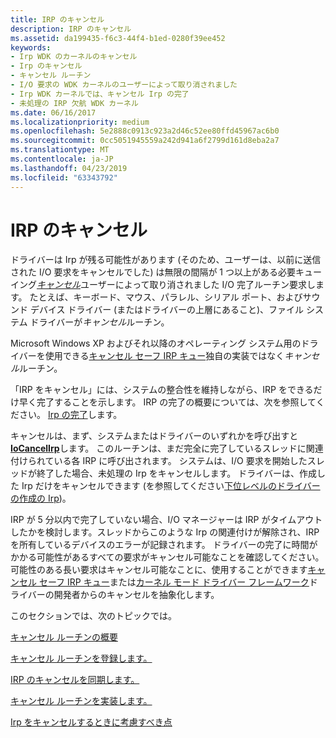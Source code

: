 ```yaml
---
title: IRP のキャンセル
description: IRP のキャンセル
ms.assetid: da199435-f6c3-44f4-b1ed-0280f39ee452
keywords:
- Irp WDK のカーネルのキャンセル
- Irp のキャンセル
- キャンセル ルーチン
- I/O 要求の WDK カーネルのユーザーによって取り消されました
- Irp WDK カーネルでは、キャンセル Irp の完了
- 未処理の IRP 欠航 WDK カーネル
ms.date: 06/16/2017
ms.localizationpriority: medium
ms.openlocfilehash: 5e2888c0913c923a2d46c52ee80ffd45967ac6b0
ms.sourcegitcommit: 0cc5051945559a242d941a6f2799d161d8eba2a7
ms.translationtype: MT
ms.contentlocale: ja-JP
ms.lasthandoff: 04/23/2019
ms.locfileid: "63343792"
---
```

# <a name="canceling-irps"></a>IRP のキャンセル





ドライバーは Irp が残る可能性があります (そのため、ユーザーは、以前に送信された I/O 要求をキャンセルでした) は無限の間隔が 1 つ以上がある必要キューイング[*キャンセル*](https://msdn.microsoft.com/library/windows/hardware/ff540742)ユーザーによって取り消されました I/O 完了ルーチン要求します。 たとえば、キーボード、マウス、パラレル、シリアル ポート、およびサウンド デバイス ドライバー (またはドライバーの上層にあること)、ファイル システム ドライバーが*キャンセル*ルーチン。

Microsoft Windows XP およびそれ以降のオペレーティング システム用のドライバーを使用できる[キャンセル セーフ IRP キュー](cancel-safe-irp-queues.md)独自の実装ではなく*キャンセル*ルーチン。

「IRP をキャンセル」には、システムの整合性を維持しながら、IRP をできるだけ早く完了することを示します。 IRP の完了の概要については、次を参照してください。 [Irp の完了](completing-irps.md)します。

キャンセルは、まず、システムまたはドライバーのいずれかを呼び出すと[ **IoCancelIrp**](https://msdn.microsoft.com/library/windows/hardware/ff548338)します。 このルーチンは、まだ完全に完了しているスレッドに関連付けられている各 IRP に呼び出されます。 システムは、I/O 要求を開始したスレッドが終了した場合、未処理の Irp をキャンセルします。 ドライバーは、作成した Irp だけをキャンセルできます (を参照してください[下位レベルのドライバーの作成の Irp](creating-irps-for-lower-level-drivers.md))。

IRP が 5 分以内で完了していない場合、I/O マネージャーは IRP がタイムアウトしたかを検討します。スレッドからこのような Irp の関連付けが解除され、IRP を所有しているデバイスのエラーが記録されます。 ドライバーの完了に時間がかかる可能性があるすべての要求がキャンセル可能なことを確認してください。 可能性のある長い要求はキャンセル可能なことに、使用することができます[キャンセル セーフ IRP キュー](cancel-safe-irp-queues.md)または[カーネル モード ドライバー フレームワーク](https://msdn.microsoft.com/library/windows/hardware/dn265580)ドライバーの開発者からのキャンセルを抽象化します。

このセクションでは、次のトピックでは。

[キャンセル ルーチンの概要](introduction-to-cancel-routines.md)

[キャンセル ルーチンを登録します。](registering-a-cancel-routine.md)

[IRP のキャンセルを同期します。](synchronizing-irp-cancellation.md)

[キャンセル ルーチンを実装します。](implementing-a-cancel-routine.md)

[Irp をキャンセルするときに考慮すべき点](points-to-consider-when-canceling-irps.md)

 

 




